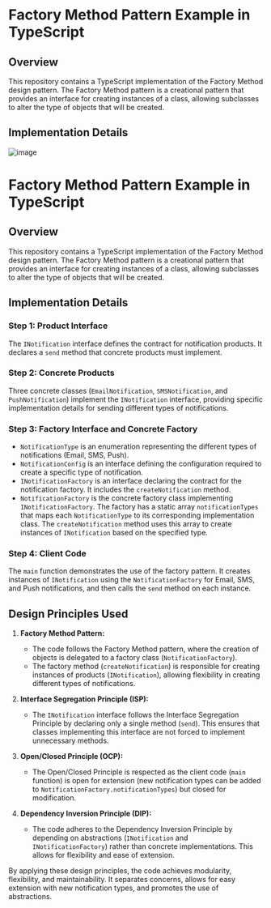 # Factory Method Pattern Example in TypeScript

## Overview

This repository contains a TypeScript implementation of the Factory Method design pattern. The Factory Method pattern is a creational pattern that provides an interface for creating instances of a class, allowing subclasses to alter the type of objects that will be created.

## Implementation Details
![image](https://github.com/tatianadev27/SoftwareArchitectureAnalysis/assets/54762147/d5acc3b6-8c21-4c3a-945c-5c94b6800ced)


# Factory Method Pattern Example in TypeScript

## Overview

This repository contains a TypeScript implementation of the Factory Method design pattern. The Factory Method pattern is a creational pattern that provides an interface for creating instances of a class, allowing subclasses to alter the type of objects that will be created.

## Implementation Details

### Step 1: Product Interface

The `INotification` interface defines the contract for notification products. It declares a `send` method that concrete products must implement.

### Step 2: Concrete Products

Three concrete classes (`EmailNotification`, `SMSNotification`, and `PushNotification`) implement the `INotification` interface, providing specific implementation details for sending different types of notifications.

### Step 3: Factory Interface and Concrete Factory

- `NotificationType` is an enumeration representing the different types of notifications (Email, SMS, Push).
- `NotificationConfig` is an interface defining the configuration required to create a specific type of notification.
- `INotificationFactory` is an interface declaring the contract for the notification factory. It includes the `createNotification` method.
- `NotificationFactory` is the concrete factory class implementing `INotificationFactory`. The factory has a static array `notificationTypes` that maps each `NotificationType` to its corresponding implementation class. The `createNotification` method uses this array to create instances of `INotification` based on the specified type.

### Step 4: Client Code

The `main` function demonstrates the use of the factory pattern. It creates instances of `INotification` using the `NotificationFactory` for Email, SMS, and Push notifications, and then calls the `send` method on each instance.


## Design Principles Used

1. **Factory Method Pattern:**
   - The code follows the Factory Method pattern, where the creation of objects is delegated to a factory class (`NotificationFactory`).
   - The factory method (`createNotification`) is responsible for creating instances of products (`INotification`), allowing flexibility in creating different types of notifications.

2. **Interface Segregation Principle (ISP):**
   - The `INotification` interface follows the Interface Segregation Principle by declaring only a single method (`send`). This ensures that classes implementing this interface are not forced to implement unnecessary methods.

3. **Open/Closed Principle (OCP):**
   - The Open/Closed Principle is respected as the client code (`main` function) is open for extension (new notification types can be added to `NotificationFactory.notificationTypes`) but closed for modification.

4. **Dependency Inversion Principle (DIP):**
   - The code adheres to the Dependency Inversion Principle by depending on abstractions (`INotification` and `INotificationFactory`) rather than concrete implementations. This allows for flexibility and ease of extension.

By applying these design principles, the code achieves modularity, flexibility, and maintainability. It separates concerns, allows for easy extension with new notification types, and promotes the use of abstractions.


